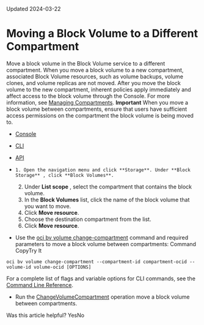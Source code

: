 Updated 2024-03-22
# Moving a Block Volume to a Different Compartment
Move a block volume in the Block Volume service to a different compartment.
When you move a block volume to a new compartment, associated Block Volume resources, such as volume backups, volume clones, and volume replicas are not moved. After you move the block volume to the new compartment, inherent policies apply immediately and affect access to the block volume through the Console. For more information, see [Managing Compartments](https://docs.oracle.com/iaas/Content/Identity/compartments/managingcompartments.htm).
**Important** When you move a block volume between compartments, ensure that users have sufficient access permissions on the compartment the block volume is being moved to.
  * [Console](https://docs.oracle.com/en-us/iaas/Content/Block/Tasks/changecompartmentblockvolume.htm)
  * [CLI](https://docs.oracle.com/en-us/iaas/Content/Block/Tasks/changecompartmentblockvolume.htm)
  * [API](https://docs.oracle.com/en-us/iaas/Content/Block/Tasks/changecompartmentblockvolume.htm)


  *     1. Open the navigation menu and click **Storage**. Under **Block Storage** , click **Block Volumes**. 
    2. Under **List scope** , select the compartment that contains the block volume. 
    3. In the **Block Volumes** list, click the name of the block volume that you want to move.
    4. Click **Move resource**.
    5. Choose the destination compartment from the list. 
    6. Click **Move resource**.
  * Use the [oci bv volume change-compartment](https://docs.oracle.com/iaas/tools/oci-cli/latest/oci_cli_docs/cmdref/bv/volume/change-compartment.html) command and required parameters to move a block volume between compartments:
Command
CopyTry It
```
oci bv volume change-compartment --compartment-id compartment-ocid --volume-id volume-ocid [OPTIONS]
```

For a complete list of flags and variable options for CLI commands, see the [Command Line Reference](https://docs.oracle.com/iaas/tools/oci-cli/latest/oci_cli_docs/index.html).
  * Run the [ChangeVolumeCompartment](https://docs.oracle.com/iaas/api/#/en/iaas/latest/Volume/ChangeVolumeCompartment) operation move a block volume between compartments.


Was this article helpful?
YesNo

